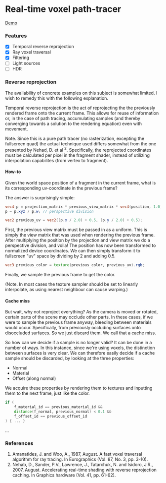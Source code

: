 # Real-time voxel path-tracer

[Demo](https://oskarbraten.github.io/voxel-path-tracer/)

### Features
- [x] Temporal reverse reprojection
- [x] Ray voxel traversal
- [x] Filtering
- [ ] Light sources
- [ ] HDR

### Reverse reprojection

The availability of concrete examples on this subject is somewhat limited. I wish to remedy this with the following explanation.

Temporal reverse reprojection is the act of reprojecting the the previously rendered frame onto the current frame. This allows for reuse of information or, in the case of path tracing, accumulating samples (and thereby converging towards a solution to the rendering equation) even with movement.

Note. Since this is a pure path tracer (no rasterization, excepting the fullscreen quad) the actual technique used differs somewhat from the one presented by Nehad, D. et al <sup>2</sup>. Specifically, the reprojected coordinates must be calculated per pixel in the fragment shader, instead of utilizing interpolation capabilites (from vertex to fragment).

#### How-to
Given the world space position of a fragment in the current frame, what is its corresponding uv-coordinate in the previous frame?

The answer is surprisingly simple:

~~~~glsl
vec4 p = projection_matrix * previous_view_matrix * vec4(position, 1.0);
p = p.xyz / p.w; // perspective division

vec2 previous_uv = vec2((p.x / 2.0) + 0.5, (p.y / 2.0) + 0.5);
~~~~

First, the previous view matrix must be passed in as a uniform. This is simply the view matrix that was used when rendering the previous frame. After multiplying the position by the projection and view matrix we do a perspective division, and voila! The position has now been transformed to normalized device coordinates. We can then simply transform it to fullscreen "uv" space by dividing by 2 and adding 0.5.

~~~~glsl
vec3 previous_color = texture(previous_color, previous_uv).rgb;
~~~~
Finally, we sample the previous frame to get the color.

(Note. In most cases the texture sampler should be set to linearly interpolate, as using nearest neighbour can cause warping.)

#### Cache miss
But wait, why not reproject everything?
As the camera is moved or rotated, certain parts of the scene may occlude other parts. In these cases, if we were to sample the previous frame anyway, bleeding between materials would occur. Specifically, from previously occluding surfaces onto disoccluded surfaces. So we just discard them. We call that a cache miss.

So how can we decide if a sample is no longer valid? It can be done in a number of ways. In this instance, since we're using voxels, the distinction between surfaces is very clear. We can therefore easily decide if a cache sample should be discarded, by looking at the three properties:

 - Normal
 - Material
 - Offset (along normal)

We acquire these properties by rendering them to textures and inputting them to the next frame, just like the color.

```glsl
if (
    f_material_id == previous_material_id &&
    distance(f_normal, previous_normal) < 0.1 &&
    f_offset_id == previous_offset_id
) { ... }
```
...

### References

1. Amanatides, J. and Woo, A., 1987, August. A fast voxel traversal algorithm for ray tracing. In Eurographics (Vol. 87, No. 3, pp. 3-10).
2. Nehab, D., Sander, P.V., Lawrence, J., Tatarchuk, N. and Isidoro, J.R., 2007, August. Accelerating real-time shading with reverse reprojection caching. In Graphics hardware (Vol. 41, pp. 61-62).

